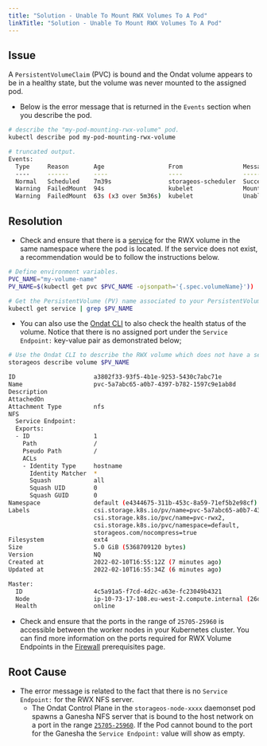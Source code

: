 ```yaml
---
title: "Solution - Unable To Mount RWX Volumes To A Pod"
linkTitle: "Solution - Unable To Mount RWX Volumes To A Pod"
---
```


## Issue

A `PersistentVolumeClaim` (PVC) is bound and the Ondat volume appears to be in a healthy state, but the volume was never mounted to the assigned pod.
- Below is the error message that is returned in the `Events` section when you describe the pod.

```bash
# describe the "my-pod-mounting-rwx-volume" pod.
kubectl describe pod my-pod-mounting-rwx-volume

# truncated output.
Events:
  Type     Reason       Age                  From                 Message
  ----     ------       ----                 ----                 -------
  Normal   Scheduled    7m39s                storageos-scheduler  Successfully assigned default/test4-849f875f74-dmjtr to ip-10-73-16-8.eu-west-2.compute.internal
  Warning  FailedMount  94s                  kubelet              MountVolume.SetUp failed for volume "pvc-c30e3215-bbd6-4dd5-a6e2-84de1fb06097" : rpc error: code = DeadlineExceeded desc = context deadline exceeded
  Warning  FailedMount  63s (x3 over 5m36s)  kubelet              Unable to attach or mount volumes: unmounted volumes=[v1], unattached volumes=[v1 kube-api-access-h9njv]: timed out waiting for the condition
```

## Resolution

- Check and ensure that there is a [service](https://kubernetes.io/docs/concepts/services-networking/service/) for the RWX volume in the same namespace where the pod is located. If the service does not exist, a recommendation would be to follow the instructions below.

```bash
# Define environment variables.
PVC_NAME="my-volume-name"
PV_NAME=$(kubectl get pvc $PVC_NAME -ojsonpath='{.spec.volumeName}'))

# Get the PersistentVolume (PV) name associated to your PersistentVolumeClaim (PVC).
kubectl get service | grep $PV_NAME
```

- You can also use the [Ondat CLI](/docs/reference/cli/) to also check the health status of the volume. Notice that there is no assigned port under the `Service Endpoint:` key-value pair as demonstrated below;

```bash
# Use the Ondat CLI to describe the RWX volume which does not have a service.
storageos describe volume $PV_NAME

ID                      a3802f33-93f5-4b1e-9253-5430c7abc71e
Name                    pvc-5a7abc65-a0b7-4397-b782-1597c9e1ab8d
Description
AttachedOn              
Attachment Type         nfs
NFS
  Service Endpoint:    
  Exports:
  - ID                  1
    Path                /
    Pseudo Path         /
    ACLs
    - Identity Type     hostname
      Identity Matcher  *
      Squash            all
      Squash UID        0
      Squash GUID       0
Namespace               default (e4344675-311b-453c-8a59-71ef5b2e98cf)
Labels                  csi.storage.k8s.io/pv/name=pvc-5a7abc65-a0b7-4397-b782-1597c9e1ab8d,
                        csi.storage.k8s.io/pvc/name=pvc-rwx2,
                        csi.storage.k8s.io/pvc/namespace=default,
                        storageos.com/nocompress=true
Filesystem              ext4
Size                    5.0 GiB (5368709120 bytes)
Version                 NQ
Created at              2022-02-10T16:55:12Z (7 minutes ago)
Updated at              2022-02-10T16:55:34Z (6 minutes ago)

Master:
  ID                    4c5a91a5-f7cd-4d2c-a63e-fc23049b4321
  Node                  ip-10-73-17-108.eu-west-2.compute.internal (26d7a07c-1d68-49e9-a541-d0eb93ab77b9)
  Health                online
```

- Check and ensure that the ports in the range of `25705-25960` is accessible between the worker nodes in your Kubernetes cluster. You can find more information on the ports required for RWX Volume Endpoints in the [Firewall](/docs/prerequisites/firewalls/) prerequisites page.

## Root Cause

- The error message is related to the fact that there is no `Service Endpoint:` for the RWX NFS server.
  - The Ondat Control Plane in the `storageos-node-xxxx` daemonset pod spawns a Ganesha NFS server that is bound to the host network on a port in the range [`25705-25960`](/docs/prerequisites/firewalls/). If the Pod cannot bound to the port for the Ganesha the `Service Endpoint:` value will show as empty.
